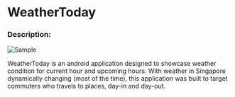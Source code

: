 # WeatherToday

### Description:
![Sample](https://github.com/wnyao/cp3406_mobile_computing/blob/master/SampleImages(README)/weather-today.png)

WeatherToday is an android application designed to showcase weather condition for current hour and upcoming hours. With weather in Singapore dynamically changing (most of the time), this application was built to target commuters who travels to places, day-in and day-out.
